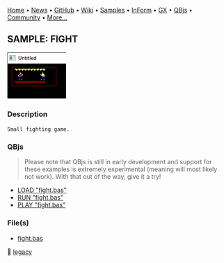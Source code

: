 [Home](https://qb64.com) • [News](../../news.md) • [GitHub](https://github.com/QB64Official/qb64) • [Wiki](https://github.com/QB64Official/qb64/wiki) • [Samples](../../samples.md) • [InForm](../../inform.md) • [GX](../../gx.md) • [QBjs](../../qbjs.md) • [Community](../../community.md) • [More...](../../more.md)

## SAMPLE: FIGHT

![screenshot.png](img/screenshot.png)

### Description

```text
Small fighting game.
```

### QBjs

> Please note that QBjs is still in early development and support for these examples is extremely experimental (meaning will most likely not work). With that out of the way, give it a try!

* [LOAD "fight.bas"](https://qbjs.org/index.html?src=https://qb64.com/samples/fight/src/fight.bas)
* [RUN "fight.bas"](https://qbjs.org/index.html?mode=auto&src=https://qb64.com/samples/fight/src/fight.bas)
* [PLAY "fight.bas"](https://qbjs.org/index.html?mode=play&src=https://qb64.com/samples/fight/src/fight.bas)

### File(s)

* [fight.bas](src/fight.bas)

🔗 [legacy](../legacy.md)
